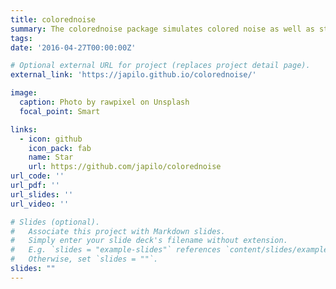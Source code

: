 ```yaml
---
title: colorednoise
summary: The colorednoise package simulates colored noise as well as structured and unstructured population models with colored noise.
tags:
date: '2016-04-27T00:00:00Z'

# Optional external URL for project (replaces project detail page).
external_link: 'https://japilo.github.io/colorednoise/'

image:
  caption: Photo by rawpixel on Unsplash
  focal_point: Smart

links:
  - icon: github
    icon_pack: fab
    name: Star
    url: https://github.com/japilo/colorednoise
url_code: ''
url_pdf: ''
url_slides: ''
url_video: ''

# Slides (optional).
#   Associate this project with Markdown slides.
#   Simply enter your slide deck's filename without extension.
#   E.g. `slides = "example-slides"` references `content/slides/example-slides.md`.
#   Otherwise, set `slides = ""`.
slides: ""
---
```

